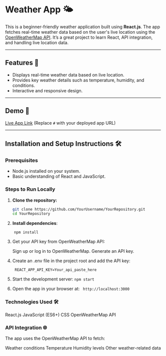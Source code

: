 # Weather App 🌤️

This is a beginner-friendly weather application built using **React.js**. The app fetches real-time weather data based on the user's live location using the [OpenWeatherMap API](https://openweathermap.org/api). It’s a great project to learn React, API integration, and handling live location data.

---

## Features 🚀

- Displays real-time weather data based on live location.
- Provides key weather details such as temperature, humidity, and conditions.
- Interactive and responsive design.

---

## Demo 🎉

[Live App Link](#) (Replace `#` with your deployed app URL)

---

## Installation and Setup Instructions 🛠️

### Prerequisites

- Node.js installed on your system.
- Basic understanding of React and JavaScript.

### Steps to Run Locally

1. **Clone the repository:**

   ```bash
   git clone https://github.com/YourUsername/YourRepository.git
   cd YourRepository

2. **Install dependencies**:
```
    npm install
```
3. Get your API key from OpenWeatherMap API:

    Sign up or log in to OpenWeatherMap.
    Generate an API key.
   
5. Create an .env file in the project root and add the API key:
   ```
    REACT_APP_API_KEY=Your_api_paste_here
    ```

7. Start the development server:
    ```npm start```
8. Open the app in your browser at:
   ``` http://localhost:3000```

### Technologies Used 🛠️
   React.js
   JavaScript (ES6+)
   CSS
   OpenWeatherMap API

   

### API Integration 🌐
 The app uses the OpenWeatherMap API to fetch:

  Weather conditions
  Temperature
  Humidity levels
  Other weather-related data
    


